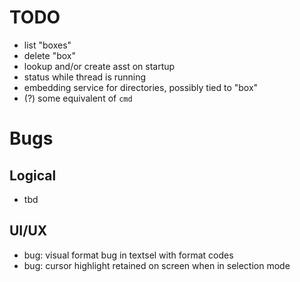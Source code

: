 # TODO

- list "boxes"
- delete "box"
- lookup and/or create asst on startup
- status while thread is running
- embedding service for directories, possibly tied to "box"
- (?) some equivalent of `cmd`


# Bugs

## Logical
- tbd

## UI/UX
- bug: visual format bug in textsel with format codes
- bug: cursor highlight retained on screen when in selection mode
